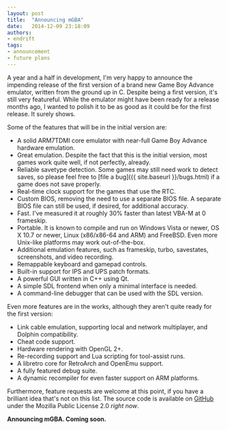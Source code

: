```yaml
---
layout: post
title:  "Announcing mGBA"
date:   2014-12-09 23:18:09
authors:
- endrift
tags:
- announcement
- future plans
---
```

A year and a half in development, I'm very happy to announce the impending release of the first version of a brand new Game Boy Advance emulator, written from the ground up in C. Despite being a first version, it's still very featureful. While the emulator might have been ready for a release months ago, I wanted to polish it to be as good as it could be for the first release. It surely shows.
<!--more-->
Some of the features that will be in the initial version are:

* A solid ARM7TDMI core emulator with near-full Game Boy Advance hardware emulation.
* Great emulation. Despite the fact that this is the initial version, most games work quite well, if not perfectly, already.
* Reliable savetype detection. Some games may still need work to detect saves, so please feel free to [file a bug]({{ site.baseurl }}/bugs.html) if a game does not save properly.
* Real-time clock support for the games that use the RTC.
* Custom BIOS, removing the need to use a separate BIOS file. A separate BIOS file can still be used, if desired, for additional accuracy.
* Fast. I've measured it at roughly 30% faster than latest VBA-M at 0 frameskip.
* Portable. It is known to compile and run on Windows Vista or newer, OS X 10.7 or newer, Linux (x86/x86-64 and ARM) and FreeBSD. Even more Unix-like platforms may work out-of-the-box.
* Additional emulation features, such as frameskip, turbo, savestates, screenshots, and video recording.
* Remappable keyboard and gamepad controls.
* Built-in support for IPS and UPS patch formats.
* A powerful GUI written in C++ using Qt.
* A simple SDL frontend when only a minimal interface is needed.
* A command-line debugger that can be used with the SDL version.

Even more features are in the works, although they aren't quite ready for the first version:

* Link cable emulation, supporting local and network multiplayer, and Dolphin compatibility.
* Cheat code support.
* Hardware rendering with OpenGL 2+.
* Re-recording support and Lua scripting for tool-assist runs.
* A libretro core for RetroArch and OpenEmu support.
* A fully featured debug suite.
* A dynamic recompiler for even faster support on ARM platforms.

Furthermore, feature requests are welcome at this point, if you have a brilliant idea that's not on this list. The source code is available on [GitHub](https://github.com/mgba-emu/mgba/) under the Mozilla Public License 2.0 *right now*.

**Announcing mGBA. Coming soon.**
